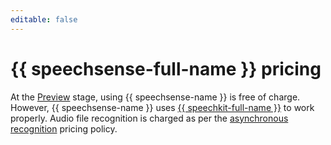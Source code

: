 ```yaml
---
editable: false
---
```


# {{ speechsense-full-name }} pricing

At the [Preview](../overview/concepts/launch-stages.md) stage, using {{ speechsense-name }} is free of charge.  However, {{ speechsense-name }} uses [{{ speechkit-full-name }}](../speechkit/index.yaml) to work properly. Audio file recognition is charged as per the [asynchronous recognition](../speechkit/pricing.md#rules-stt-long) pricing policy.